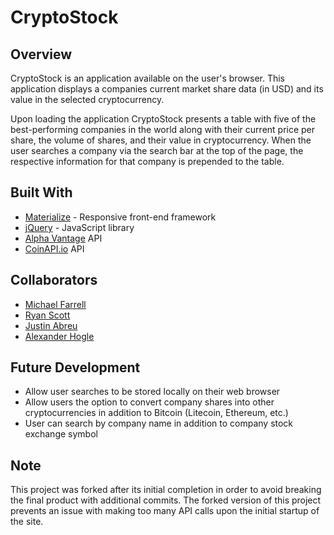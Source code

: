 # CryptoStock

## Overview

CryptoStock is an application available on the user's browser. This application displays a companies current market share data (in USD) and its value in the selected cryptocurrency.

Upon loading the application CryptoStock presents a table with five of the best-performing companies in the world along with their current price per share, the volume of shares, and their value in cryptocurrency. When the user searches a company via the search bar at the top of the page, the respective information for that company is prepended to the table.

## Built With

- [Materialize](https://materializecss.com/) - Responsive front-end framework
- [jQuery](https://jquery.com/) - JavaScript library
- [Alpha Vantage](https://www.alphavantage.co/) API
- [CoinAPI.io](https://www.coinapi.io/) API

## Collaborators

- [Michael Farrell](https://github.com/MFarrell242)
- [Ryan Scott](https://github.com/ryanscott906)
- [Justin Abreu](https://github.com/JGABREU2145) 
- [Alexander Hogle](https://github.com/alxndryn)

## Future Development

- Allow user searches to be stored locally on their web browser
- Allow users the option to convert company shares into other cryptocurrencies in addition to Bitcoin (Litecoin, Ethereum, etc.)
- User can search by company name in addition to company stock exchange symbol

## Note

This project was forked after its initial completion in order to avoid breaking the final product with additional commits. The forked version of this project prevents an issue with making too many API calls upon the initial startup of the site.    

